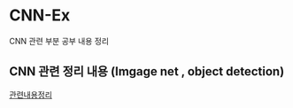 # CNN-Ex
CNN 관련 부분 공부 내용 정리 


## CNN 관련 정리 내용 (Imgage net , object detection) 
[관련내용정리](https://github.com/KangHoyong/CNN-Ex/blob/master/CNN.md)
